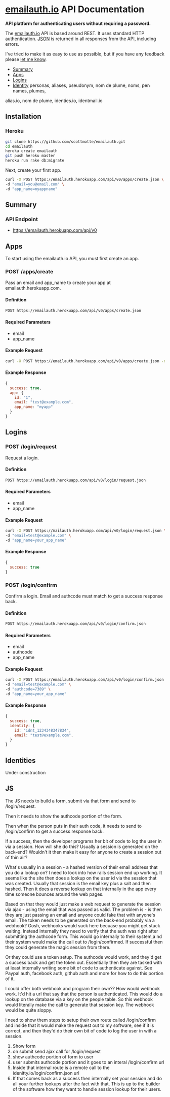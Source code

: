 # [emailauth.io](https://emailauth.herokuapp.com) API Documentation

**API platform for authenticating users without requiring a password.**

The [emailauth.io](https://emailauth.herokuapp.com) API is based around REST. It uses standard HTTP authentication. [JSON](https://www.json.org/) is returned in all responses from the API, including errors.

I've tried to make it as easy to use as possible, but if you have any feedback please [let me know](mailto:scott@scottmotte.com).

* [Summary](#summary)
* [Apps](#apps)
* [Logins](#logins)
* [Identity](#identities)  personas, aliases, pseudonym, nom de plume, noms, pen names, plumes, 

alias.io, nom de plume, identies.io, identmail.io

## Installation

### Heroku

```bash
git clone https://github.com/scottmotte/emailauth.git
cd emailauth
heroku create emailauth
git push heroku master
heroku run rake db:migrate
```

Next, create your first app.

```bash
curl -X POST https://emailauth.herokuapp.com/api/v0/apps/create.json \
-d "email=you@email.com" \
-d "app_name=myappname"
```

## Summary

### API Endpoint

* https://emailauth.herokuapp.com/api/v0

## Apps

To start using the emailauth.io API, you must first create an app.

### POST /apps/create

Pass an email and app_name to create your app at emailauth.herokuapp.com.

#### Definition

```bash
POST https://emailauth.herokuapp.com/api/v0/apps/create.json
```

#### Required Parameters

* email
* app_name

#### Example Request

```bash
curl -X POST https://emailauth.herokuapp.com/api/v0/apps/create.json -d "email=test@example.com" -d "app_name=myapp" -d "app_name=your_app_name"
```

#### Example Response
```javascript
{
  success: true,
  app: {
    id: "1",
    email: "test@example.com",
    app_name: "myapp"
  }
}
```

## Logins

### POST /login/request

Request a login.

#### Definition

```bash
POST https://emailauth.herokuapp.com/api/v0/login/request.json
```

#### Required Parameters

* email
* app_name

#### Example Request

```bash
curl -X POST https://mailauth.herokuapp.com/api/v0/login/request.json \ 
-d "email=test@example.com" \
-d "app_name=your_app_name"
```

#### Example Response
```javascript
{
  success: true
}
```

### POST /login/confirm

Confirm a login. Email and authcode must match to get a success response back. 

#### Definition

```bash
POST https://emailauth.herokuapp.com/api/v0/login/confirm.json
```

#### Required Parameters

* email
* authcode
* app_name

#### Example Request

```bash
curl -X POST https://emailauth.herokuapp.com/api/v0/login/confirm.json \
-d "email=test@example.com" \
-d "authcode=7389" \ 
-d "app_name=your_app_name"
```

#### Example Response
```javascript
{
  success: true,
  identity: {
    id: "idnt_1234348347834",  
    email: "test@example.com",
  }
}
```

## Identities

Under construction

## JS

The JS needs to build a form, submit via that form and send to /login/request. 

Then it needs to show the authcode portion of the form.

Then when the person puts in their auth code, it needs to send to /login/confirm to get a success response back.

If a success, then the developer programs her bit of code to log the user in via a session. How will she do this? Usually a session is generated on the back-end? Wouldn't it then make it easy for anyone to create a session out of thin air?

What's usually in a session - a hashed version of their email address that you do a lookup on? I need to look into how rails session end up working. It seems like the site then does a lookup on the user id via the session that was created. Usually that session is the email key plus a salt and then hashed. Then it does a reverse lookup on that internally in the app every time someone bounces around the web pages. 

Based on that they would just make a web request to generate the session via ajax - using the email that was passed as valid. The problem is - is then they are just passing an email and anyone could fake that with anyone's email. The token needs to be generated on the back-end probably via a webhook? Gosh, webhooks would suck here becuase you might get stuck waiting. Instead internally they need to verify that the auth was right after submitting the authcode form. This would go internally to their system,a nd their system would make the call out to /login/confirmed. If successful then they could generate the magic session from there.

Or they could use a token setup. The authcode would work, and they'd get a success back and get the token out. Essentially then they are tasked with at least internally writing some bit of code to authenticate against. See Paypal auth, facebook auth, github auth and more for how to do this portion of it.

I could offer both webhook and program their own?? How would webhook work. It'd hit a url that say that the person is authenticated. This would do a lookup on the database via a key on the people table. So this webhook would literally make the call to generate that session key. The webhook would be quite sloppy.

I need to show them steps to setup their own route called /login/confirm and inside that it would make the request out to my software, see if it is correct, and then they'd do their own bit of code to log the user in with a session.

1. Show form
2. on submit send ajax call for /login/request
3. show authcode portion of form to user
4. user submits authcode portion and it goes to an interal /login/confirm url
5. Inside that internal route is a remote call to the idenitty.io/login/confirm.json url
6. If that comes back as a success then internally set your session and do all your further lookups after the fact with that. This is up to the builder of the software how they want to handle session lookup for their users.
